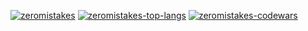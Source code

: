 [![zeromistakes](https://github-readme-stats.vercel.app/api?username=zeromistakes&count_private=true&include_all_commits=true&theme=github_dark&show_icons=true&layout=compact)](https://github.com/zeromistakes/zeromistakes)
[![zeromistakes-top-langs](https://github-readme-stats.vercel.app/api/top-langs?username=zeromistakes&count_private=true&include_all_commits=true&theme=github_dark&show_icons=true&layout=compact)](https://github.com/zeromistakes/zeromistakes)
[![zeromistakes-codewars](https://www.codewars.com/users/zeromistakes/badges/large)](https://www.codewars.com/users/zeromistakes)


